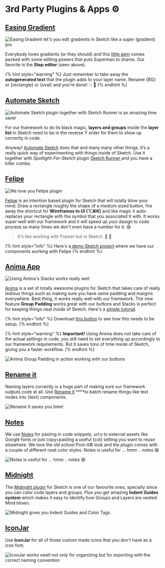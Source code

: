 # 3rd Party Plugins & Apps ⚙️

## [Easing Gradient](https://github.com/larsenwork/sketch-easing-gradient)

![Easing Gradient let&apos;s you edit gradients in Sketch like a super \(gradient\) pro](../.gitbook/assets/easinggradient10s.gif)

Everybody loves gradients \(or they should\) and this [little gem](https://github.com/larsenwork/sketch-easing-gradient) comes packed with some editing powers that puts Superman to shame. Our favorite is the **Step editor** \(seen above\).   


{% hint style="warning" %}
Just remember to take away the **autogenerated text** that the plugin adds to your layer name. Rename {BG} or {rectangle} or {oval} and you’re done! 💥 📕
{% endhint %}

## [Automate Sketch](http://ashung.github.io/Automate-Sketch/)

![Automate Sketch plugin together with Sketch Runner is an amazing time saver](../.gitbook/assets/automatesketch.gif)

For our framework to do its black magic, **layers and groups** inside the **layer list** in Sketch need to be in the reverse Y order for them to show up correctly in code. 

Anyway! [Automate Sketch](http://ashung.github.io/Automate-Sketch/) does that and many many other things. It’s a really quick way of experimenting with things inside of Sketch. Use it together with _Spotlight-For-Sketch_ plugin [Sketch Runner ](https://sketchrunner.com/)and you have a killer combo.

## [Felipe](https://www.arielverber.com/felipe/)

![We love you Felipe plugin](../.gitbook/assets/one.gif)

[Felipe](https://www.arielverber.com/felipe/) is an intention based plugin for Sketch that will totally blow your mind. Draw a rectangle roughly the shape of a medium sized button, fire away the shortcut for **Wireframes to UI \(⌥⌘K\)** and like magic it auto-replaces your rectangle with the symbol that you associated it with. It works super well with our framework and it will speed up your design to code process so many times we don't even have a number for it. 😆 

> It's like working with Framer but in Sketch. 💪 💠

{% hint style="info" %}
Here's a[ demo Sketch project](https://www.dropbox.com/sh/wnxnfk3ismaymad/AAC0CFbYueHuJTynqAf0baGxa?dl=0) where we have our components working with Felipe
{% endhint %}



## [Anima App](https://www.animaapp.com/)

![Using Anima&apos;s Stacks works really well](../.gitbook/assets/animastackssnippet.gif)

[Anima](https://www.animaapp.com/) is a set of totally awesome plugins for Sketch that takes care of really tedious things such as making sure you have same padding and margins everywhere. Best thing, it works really well with our framework. The new feature **Group Padding** works great with our buttons and Stacks is perfect for keeping things neat inside of Sketch. Here's a [simple tutorial](https://medium.com/sketch2react/how-to-use-animas-group-padding-with-our-bootstrap-buttons-ee53fe81faf1).

{% hint style="info" %}
Download [this button](https://www.dropbox.com/s/ip005iknbvxyzy3/Anima%20Testing.sketch?dl=0) to see how this needs to be setup. 
{% endhint %}

{% hint style="warning" %}
**Important!** Using Anima does not take care of the actual settings in code, you still need to set everything up accordingly to our framework requirements. But it saves tons of time inside of Sketch, giving you a faster workflow.
{% endhint %}

![Anima Group Padding in action working with our buttons](../.gitbook/assets/animagrouppaddingsnippet.gif)

## [Rename it](https://github.com/rodi01/renameit)

Naming layers correctly is a huge part of making sure our framework outputs code at all. Use [Rename it](https://github.com/rodi01/renameit) ****to batch rename things like text nodes into {text} components.

![Rename It saves you time! ](../.gitbook/assets/capto_capture-2018-10-03_03-02-07_pm.gif)

## [Notes](https://github.com/cshdllr/notes)​

We use [Notes](https://github.com/cshdllr/notes) for pasting in code snippets, url:s to external assets like Google fonts or just copy+pasting a useful {col} setting you want to reuse elsewhere. We love the old school Post-it© look and the plugin comes with a couple of different neat color styles. Notes is useful for ... hmm .. notes 😅

![Notes is useful for ... hmm .. notes &#x1F605;](../.gitbook/assets/capto_capture-2018-10-03_09-59-52_pm.gif)

## [Midnight](https://midnightsketch.com/)​

The [Midnight plugin](https://midnightsketch.com/) for Sketch is one of our favourite ones, specially since you can color code layers and groups. Plus you get amazing **Indent Guides system** which makes it easy to identify how Groups and Layers are nested. Mind blown. 

![Midnight gives you Indent Guides and Color Tags](../.gitbook/assets/2018-10-30-10.31.20.gif)

## [IconJar](https://geticonjar.com)

Use **IconJar** for all of those custom made icons that you don't have as a icon font.

![IconJar works swell not only for organizing but for exporting with the correct naming convention ](../.gitbook/assets/geticonjarshorter.gif)

